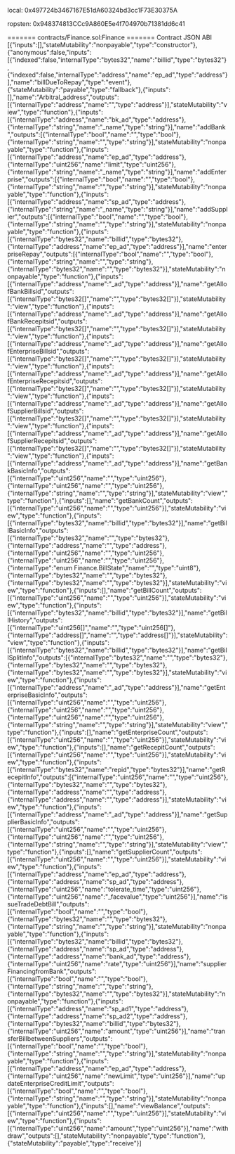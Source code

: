 local:
0x497724b3467167E51dA60324bd3cc1F73E30375A


ropsten:
0x948374813CCc9A860E5e4f704970b71381dd6c41




======= contracts/Finance.sol:Finance =======
Contract JSON ABI
[{"inputs":[],"stateMutability":"nonpayable","type":"constructor"},{"anonymous":false,"inputs":[{"indexed":false,"internalType":"bytes32","name":"billid","type":"bytes32"},{"indexed":false,"internalType":"address","name":"ep_ad","type":"address"}],"name":"billDueToRepay","type":"event"},{"stateMutability":"payable","type":"fallback"},{"inputs":[],"name":"Arbitral_address","outputs":[{"internalType":"address","name":"","type":"address"}],"stateMutability":"view","type":"function"},{"inputs":[{"internalType":"address","name":"bk_ad","type":"address"},{"internalType":"string","name":"_name","type":"string"}],"name":"addBank","outputs":[{"internalType":"bool","name":"","type":"bool"},{"internalType":"string","name":"","type":"string"}],"stateMutability":"nonpayable","type":"function"},{"inputs":[{"internalType":"address","name":"ep_ad","type":"address"},{"internalType":"uint256","name":"limit","type":"uint256"},{"internalType":"string","name":"_name","type":"string"}],"name":"addEnterprise","outputs":[{"internalType":"bool","name":"","type":"bool"},{"internalType":"string","name":"","type":"string"}],"stateMutability":"nonpayable","type":"function"},{"inputs":[{"internalType":"address","name":"sp_ad","type":"address"},{"internalType":"string","name":"_name","type":"string"}],"name":"addSupplier","outputs":[{"internalType":"bool","name":"","type":"bool"},{"internalType":"string","name":"","type":"string"}],"stateMutability":"nonpayable","type":"function"},{"inputs":[{"internalType":"bytes32","name":"billid","type":"bytes32"},{"internalType":"address","name":"ep_ad","type":"address"}],"name":"enterpriseRepay","outputs":[{"internalType":"bool","name":"","type":"bool"},{"internalType":"string","name":"","type":"string"},{"internalType":"bytes32","name":"","type":"bytes32"}],"stateMutability":"nonpayable","type":"function"},{"inputs":[{"internalType":"address","name":"_ad","type":"address"}],"name":"getAllofBankBillsid","outputs":[{"internalType":"bytes32[]","name":"","type":"bytes32[]"}],"stateMutability":"view","type":"function"},{"inputs":[{"internalType":"address","name":"_ad","type":"address"}],"name":"getAllofBankRecepitsid","outputs":[{"internalType":"bytes32[]","name":"","type":"bytes32[]"}],"stateMutability":"view","type":"function"},{"inputs":[{"internalType":"address","name":"_ad","type":"address"}],"name":"getAllofEnterpriseBillsid","outputs":[{"internalType":"bytes32[]","name":"","type":"bytes32[]"}],"stateMutability":"view","type":"function"},{"inputs":[{"internalType":"address","name":"_ad","type":"address"}],"name":"getAllofEnterpriseRecepitsid","outputs":[{"internalType":"bytes32[]","name":"","type":"bytes32[]"}],"stateMutability":"view","type":"function"},{"inputs":[{"internalType":"address","name":"_ad","type":"address"}],"name":"getAllofSupplierBillsid","outputs":[{"internalType":"bytes32[]","name":"","type":"bytes32[]"}],"stateMutability":"view","type":"function"},{"inputs":[{"internalType":"address","name":"_ad","type":"address"}],"name":"getAllofSupplierRecepitsid","outputs":[{"internalType":"bytes32[]","name":"","type":"bytes32[]"}],"stateMutability":"view","type":"function"},{"inputs":[{"internalType":"address","name":"_ad","type":"address"}],"name":"getBankBasicInfo","outputs":[{"internalType":"uint256","name":"","type":"uint256"},{"internalType":"uint256","name":"","type":"uint256"},{"internalType":"string","name":"","type":"string"}],"stateMutability":"view","type":"function"},{"inputs":[],"name":"getBankCount","outputs":[{"internalType":"uint256","name":"","type":"uint256"}],"stateMutability":"view","type":"function"},{"inputs":[{"internalType":"bytes32","name":"billid","type":"bytes32"}],"name":"getBillBasicInfo","outputs":[{"internalType":"bytes32","name":"","type":"bytes32"},{"internalType":"address","name":"","type":"address"},{"internalType":"uint256","name":"","type":"uint256"},{"internalType":"uint256","name":"","type":"uint256"},{"internalType":"enum Finance.BillState","name":"","type":"uint8"},{"internalType":"bytes32","name":"","type":"bytes32"},{"internalType":"bytes32","name":"","type":"bytes32"}],"stateMutability":"view","type":"function"},{"inputs":[],"name":"getBillCount","outputs":[{"internalType":"uint256","name":"","type":"uint256"}],"stateMutability":"view","type":"function"},{"inputs":[{"internalType":"bytes32","name":"billid","type":"bytes32"}],"name":"getBillHistory","outputs":[{"internalType":"uint256[]","name":"","type":"uint256[]"},{"internalType":"address[]","name":"","type":"address[]"}],"stateMutability":"view","type":"function"},{"inputs":[{"internalType":"bytes32","name":"billid","type":"bytes32"}],"name":"getBillSplitInfo","outputs":[{"internalType":"bytes32","name":"","type":"bytes32"},{"internalType":"bytes32","name":"","type":"bytes32"},{"internalType":"bytes32","name":"","type":"bytes32"}],"stateMutability":"view","type":"function"},{"inputs":[{"internalType":"address","name":"_ad","type":"address"}],"name":"getEnterpriseBasicInfo","outputs":[{"internalType":"uint256","name":"","type":"uint256"},{"internalType":"uint256","name":"","type":"uint256"},{"internalType":"uint256","name":"","type":"uint256"},{"internalType":"string","name":"","type":"string"}],"stateMutability":"view","type":"function"},{"inputs":[],"name":"getEnterpriseCount","outputs":[{"internalType":"uint256","name":"","type":"uint256"}],"stateMutability":"view","type":"function"},{"inputs":[],"name":"getRecepitCount","outputs":[{"internalType":"uint256","name":"","type":"uint256"}],"stateMutability":"view","type":"function"},{"inputs":[{"internalType":"bytes32","name":"repid","type":"bytes32"}],"name":"getRecepitInfo","outputs":[{"internalType":"uint256","name":"","type":"uint256"},{"internalType":"bytes32","name":"","type":"bytes32"},{"internalType":"address","name":"","type":"address"},{"internalType":"address","name":"","type":"address"}],"stateMutability":"view","type":"function"},{"inputs":[{"internalType":"address","name":"_ad","type":"address"}],"name":"getSupplierBasicInfo","outputs":[{"internalType":"uint256","name":"","type":"uint256"},{"internalType":"uint256","name":"","type":"uint256"},{"internalType":"string","name":"","type":"string"}],"stateMutability":"view","type":"function"},{"inputs":[],"name":"getSupplierCount","outputs":[{"internalType":"uint256","name":"","type":"uint256"}],"stateMutability":"view","type":"function"},{"inputs":[{"internalType":"address","name":"ep_ad","type":"address"},{"internalType":"address","name":"sp_ad","type":"address"},{"internalType":"uint256","name":"tolerate_time","type":"uint256"},{"internalType":"uint256","name":"_facevalue","type":"uint256"}],"name":"issueTradeDebtBill","outputs":[{"internalType":"bool","name":"","type":"bool"},{"internalType":"bytes32","name":"","type":"bytes32"},{"internalType":"string","name":"","type":"string"}],"stateMutability":"nonpayable","type":"function"},{"inputs":[{"internalType":"bytes32","name":"billid","type":"bytes32"},{"internalType":"address","name":"sp_ad","type":"address"},{"internalType":"address","name":"bank_ad","type":"address"},{"internalType":"uint256","name":"rate","type":"uint256"}],"name":"supplierFinancingfromBank","outputs":[{"internalType":"bool","name":"","type":"bool"},{"internalType":"string","name":"","type":"string"},{"internalType":"bytes32","name":"","type":"bytes32"}],"stateMutability":"nonpayable","type":"function"},{"inputs":[{"internalType":"address","name":"sp_ad1","type":"address"},{"internalType":"address","name":"sp_ad2","type":"address"},{"internalType":"bytes32","name":"billid","type":"bytes32"},{"internalType":"uint256","name":"amount","type":"uint256"}],"name":"transferBillbetweenSuppliers","outputs":[{"internalType":"bool","name":"","type":"bool"},{"internalType":"string","name":"","type":"string"}],"stateMutability":"nonpayable","type":"function"},{"inputs":[{"internalType":"address","name":"ep_ad","type":"address"},{"internalType":"uint256","name":"newLimit","type":"uint256"}],"name":"updateEnterpriseCreditLimit","outputs":[{"internalType":"bool","name":"","type":"bool"},{"internalType":"string","name":"","type":"string"}],"stateMutability":"nonpayable","type":"function"},{"inputs":[],"name":"viewBalance","outputs":[{"internalType":"uint256","name":"","type":"uint256"}],"stateMutability":"view","type":"function"},{"inputs":[{"internalType":"uint256","name":"amount","type":"uint256"}],"name":"withdraw","outputs":[],"stateMutability":"nonpayable","type":"function"},{"stateMutability":"payable","type":"receive"}]
